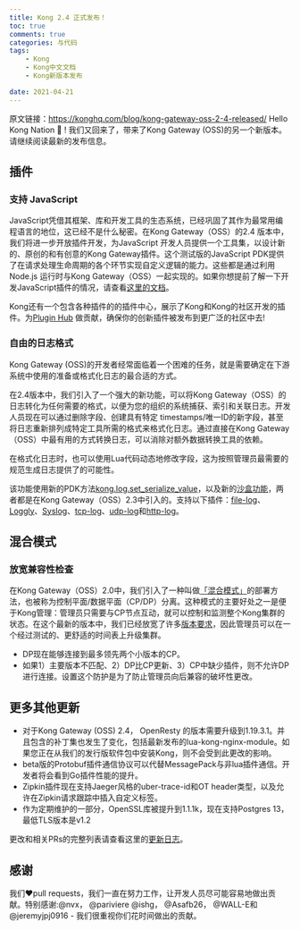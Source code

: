 ```yaml
---
title: Kong 2.4 正式发布！
toc: true
comments: true
categories: 与代码
tags: 
	- Kong
	- Kong中文文档
	- Kong新版本发布

date: 2021-04-21
---
```


原文链接：https://konghq.com/blog/kong-gateway-oss-2-4-released/
Hello Kong Nation 👋 ! 我们又回来了，带来了Kong Gateway (OSS)的另一个新版本。请继续阅读最新的发布信息。

## 插件

### 支持 JavaScript

JavaScript凭借其框架、库和开发工具的生态系统，已经巩固了其作为最常用编程语言的地位，这已经不是什么秘密。在Kong Gateway（OSS）的2.4 版本中，我们将进一步开放插件开发，为JavaScript 开发人员提供一个工具集，以设计新的、原创的和有创意的Kong Gateway插件。这个测试版的JavaScript PDK提供了在请求处理生命周期的各个环节实现自定义逻辑的能力。这些都是通过利用Node.js 运行时与Kong Gateway（OSS）一起实现的。如果你想提前了解一下开发JavaScript插件的情况，请查看[这里的文档](https://docs.konghq.com/gateway-oss/2.4.x/external-plugins)。

Kong还有一个包含各种插件的的插件中心，展示了Kong和Kong的社区开发的插件。为[Plugin Hub](https://docs.konghq.com/hub/) 做贡献，确保你的创新插件被发布到更广泛的社区中去!

### 自由的日志格式

Kong Gateway (OSS)的开发者经常面临着一个困难的任务，就是需要确定在下游系统中使用的准备或格式化日志的最合适的方式。

在2.4版本中，我们引入了一个强大的新功能，可以将Kong Gateway（OSS）的日志转化为任何需要的格式，以便为您的组织的系统捕获、索引和关联日志。开发人员现在可以通过删除字段、创建具有特定 timestamps/唯一ID的新字段，甚至将日志重新排列成特定工具所需的格式来格式化日志。通过直接在Kong Gateway（OSS）中最有用的方式转换日志，可以消除对额外数据转换工具的依赖。

在格式化日志时，也可以使用Lua代码动态地修改字段，这为按照管理员最需要的规范生成日志提供了的可能性。

该功能使用新的PDK方法[kong.log.set_serialize_value](https://docs.konghq.com/gateway-oss/2.4.x/pdk/kong.log/)，以及新的[沙盒功能](https://docs.konghq.com/gateway-oss/2.4.x/configuration/#untrusted_lua)，两者都是在Kong Gateway（OSS）2.3中引入的。支持以下插件：[file-log](https://docs.konghq.com/hub/kong-inc/file-log)、[Loggly](https://docs.konghq.com/hub/kong-inc/loggly)、[Syslog](https://docs.konghq.com/hub/kong-inc/syslog)、[tcp-log](https://docs.konghq.com/hub/kong-inc/tcp-log/)、[udp-log](https://docs.konghq.com/hub/kong-inc/udp-log)和[http-log](https://docs.konghq.com/hub/kong-inc/http-log)。

## 混合模式

### 放宽兼容性检查

在Kong Gateway（OSS）2.0中，我们引入了一种叫做[「混合模式」](https://docs.konghq.com/gateway-oss/2.3.x/hybrid-mode/)的部署方法，也被称为控制平面/数据平面（CP/DP）分离。这种模式的主要好处之一是便于Kong管理：管理员只需要与CP节点互动，就可以控制和监测整个Kong集群的状态。在这个最新的版本中，我们已经放宽了许多[版本要求](https://docs.konghq.com/gateway-oss/2.4.x/hybrid-mode/#version-compatibility)，因此管理员可以在一个经过测试的、更舒适的时间表上升级集群。

- DP现在能够连接到最多领先两个小版本的CP。
- 如果1）主要版本不匹配、2）DP比CP更新、3）CP中缺少插件，则不允许DP进行连接。设置这个防护是为了防止管理员向后兼容的破坏性更改。

## 更多其他更新

- 对于Kong Gateway (OSS) 2.4， OpenResty 的版本需要升级到1.19.3.1。并且包含的补丁集也发生了变化，包括最新发布的lua-kong-nginx-module。如果您正在从我们的发行版软件包中安装Kong，则不会受到此更改的影响。
- beta版的Protobuf插件通信协议可以代替MessagePack与非lua插件通信。开发者将会看到Go插件性能的提升。
- Zipkin插件现在支持Jaeger风格的uber-trace-id和OT header类型，以及允许在Zipkin请求跟踪中插入自定义标签。
- 作为定期维护的一部分，OpenSSL库被提升到1.1.1k，现在支持Postgres 13，最低TLS版本是v1.2

更改和相关PRs的完整列表请查看这里的[更新日志](https://github.com/Kong/kong/blob/master/CHANGELOG.md)。

## 感谢

我们❤️pull requests，我们一直在努力工作，让开发人员尽可能容易地做出贡献。特别感谢:@nvx， @pariviere @ishg， @Asafb26， @WALL-E和@jeremyjpj0916 - 我们很重视你们花时间做出的贡献。




